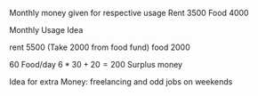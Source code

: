 Monthly money given for respective usage
Rent 3500
Food 4000

Monthly Usage Idea

rent 5500 (Take 2000 from food fund)
food 2000


60 Food/day
$6*30+20=200$ Surplus money

Idea for extra Money: freelancing and odd jobs on weekends